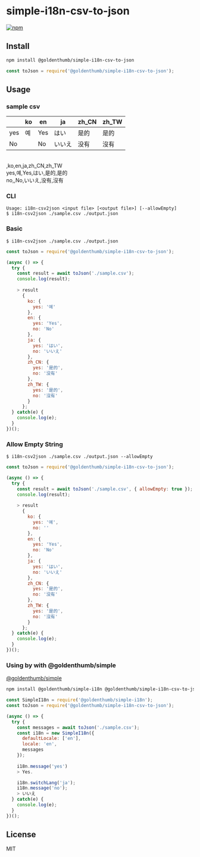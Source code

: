 # simple-i18n-csv-to-json
[![npm](https://img.shields.io/npm/v/@goldenthumb/simple-i18n-csv-to-json.svg)](https://www.npmjs.com/package/@goldenthumb/simple-i18n-csv-to-json)

## Install
```sh
npm install @goldenthumb/simple-i18n-csv-to-json
```
```js
const toJson = require('@goldenthumb/simple-i18n-csv-to-json');
```

## Usage
### sample csv
|     | ko | en | ja   | zh_CN | zh_TW |
|-----|----|----|------|-------|-------|
| yes | 예 | Yes | はい  | 是的   | 是的   |
| No  |    | No | いいえ | 没有   | 沒有   |
<br />
,ko,en,ja,zh_CN,zh_TW <br>
yes,예,Yes,はい,是的,是的 <br>
no,,No,いいえ,没有,沒有 <br>

### CLI

```
Usage: i18n-csv2json <input file> [<output file>] [--allowEmpty]
$ i18n-csv2json ./sample.csv ./output.json
```

### Basic
```
$ i18n-csv2json ./sample.csv ./output.json
```

```js
const toJson = require('@goldenthumb/simple-i18n-csv-to-json');

(async () => {
  try {
    const result = await toJson('./sample.csv');
    console.log(result);
    
    > result
      {
        ko: {
          yes: '예'
        },
        en: {
          yes: 'Yes',
          no: 'No'
        },
        ja: {
          yes: 'はい',
          no: 'いいえ'
        },
        zh_CN: {
          yes: '是的',
          no: '没有'
        },
        zh_TW: {
          yes: '是的',
          no: '沒有'
        }
      };
  } catch(e) {
    console.log(e);
  }
})();
```
### Allow Empty String
```
$ i18n-csv2json ./sample.csv ./output.json --allowEmpty
```

```js
const toJson = require('@goldenthumb/simple-i18n-csv-to-json');

(async () => {
  try {
    const result = await toJson('./sample.csv', { allowEmpty: true });
    console.log(result);
    
    > result
      {
        ko: {
          yes: '예',
          no: ''
        },
        en: {
          yes: 'Yes',
          no: 'No'
        },
        ja: {
          yes: 'はい',
          no: 'いいえ'
        },
        zh_CN: {
          yes: '是的',
          no: '没有'
        },
        zh_TW: {
          yes: '是的',
          no: '沒有'
        }
      };
  } catch(e) {
    console.log(e);
  }
})();

```

### Using by with @goldenthumb/simple
[@goldenthumb/simple](https://github.com/goldenthumb/simple-i18n)
```sh
npm install @goldenthumb/simple-i18n @goldenthumb/simple-i18n-csv-to-json
```

```js
const SimpleI18n = require('@goldenthumb/simple-i18n');
const toJson = require('@goldenthumb/simple-i18n-csv-to-json');

(async () => {
  try {
    const messages = await toJson('./sample.csv');
    const i18n = new SimpleI18n({
      defaultLocale: ['en'],
      locale: 'en',
      messages
    });
    
    i18n.message('yes')
    > Yes.

    i18n.switchLang('ja');
    i18n.message('no');
    > いいえ
  } catch(e) {
    console.log(e);
  }
})();

```

## License
MIT
